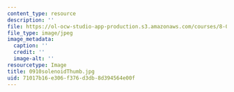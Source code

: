 ```yaml
---
content_type: resource
description: ''
file: https://ol-ocw-studio-app-production.s3.amazonaws.com/courses/8-02-physics-ii-electricity-and-magnetism-spring-2007/71017b16e306f376d3db8d394564e00f_0910solenoidThumb.jpg
file_type: image/jpeg
image_metadata:
  caption: ''
  credit: ''
  image-alt: ''
resourcetype: Image
title: 0910solenoidThumb.jpg
uid: 71017b16-e306-f376-d3db-8d394564e00f
---
```

